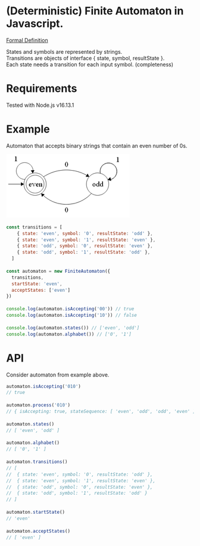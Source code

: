 # (Deterministic) Finite Automaton in Javascript.

[Formal Definition](https://en.wikipedia.org/wiki/Deterministic_finite_automaton#Formal_definition)

States and symbols are represented by strings.  
Transitions are objects of interface { state, symbol, resultState }.  
Each state needs a transition for each input symbol. (completeness)

# Requirements

Tested with Node.js v16.13.1

# Example

Automaton that accepts binary strings that contain an even number of 0s.

![alt DFA example](https://github.com/janbican/finite-automaton/blob/master/dfa-even-0s.png?raw=true)

```javascript
const transitions = [
    { state: 'even', symbol: '0', resultState: 'odd' },
    { state: 'even', symbol: '1', resultState: 'even' },
    { state: 'odd', symbol: '0', resultState: 'even' },
    { state: 'odd', symbol: '1', resultState: 'odd' },
  ]

const automaton = new FiniteAutomaton({
  transitions,
  startState: 'even',
  acceptStates: ['even']
})

console.log(automaton.isAccepting('00')) // true
console.log(automaton.isAccepting('10')) // false

console.log(automaton.states()) // ['even', 'odd']
console.log(automaton.alphabet()) // ['0', '1']
```

# API

Consider automaton from example above.

```javascript
automaton.isAccepting('010')
// true

automaton.process('010')
// { isAccepting: true, stateSequence: [ 'even', 'odd', 'odd', 'even' ] }

automaton.states()
// [ 'even', 'odd' ]

automaton.alphabet()
// [ '0', '1' ]

automaton.transitions()
// [
//  { state: 'even', symbol: '0', resultState: 'odd' },
//  { state: 'even', symbol: '1', resultState: 'even' },
//  { state: 'odd', symbol: '0', resultState: 'even' },
//  { state: 'odd', symbol: '1', resultState: 'odd' }
// ]

automaton.startState()
// 'even'

automaton.acceptStates()
// [ 'even' ]
```